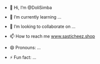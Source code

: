 - 👋 Hi, I’m @DoliSimba

- 🌱 I’m currently learning ...
- 💞️ I’m looking to collaborate on ...
- 📫 How to reach me www.sasticheez.shop
- 😄 Pronouns: ...
- ⚡ Fun fact: ...

<!---
DoliSimba/DoliSimba is a ✨ special ✨ repository because its `README.md` (this file) appears on your GitHub profile.
You can click the Preview link to take a look at your changes.
--->
